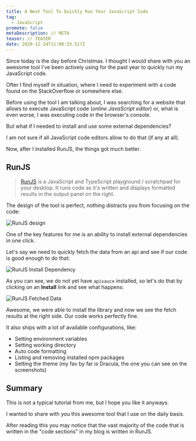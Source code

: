 ```yaml
---
title: A Neat Tool To Quickly Run Your JavaScript Code
tag:
  - JavaScript
promote: false
metaDescription: // META
teaser: // TEASER
date: 2020-12-24T11:00:33.517Z
---
```

Since today is the day before Christmas. I thought I would share with you an awesome tool I've been actively using for the past year to quickly run my JavaScript code.

Ofter I find myself in situation, where I need to experiment with a code found on the StackOverflow or somewhere else.

Before using the tool I am talking about, I was searching for a website that allows to execute JavaScript code (*online JavaScript editor*) or, what is even worse, I was executing code in the browser's console.

But what if I needed to install and use some external dependencies?

I am not sure if all JavaScript code editors allow to do that (if any at all).

Now, after I installed RunJS, the things got much better.

## RunJS

> [RunJS](https://runjs.dev/) is a JavaScript and TypeScript playground / scratchpad for your desktop. It runs code as it's written and displays formatted results in the output panel on the right.

The design of the tool is perfect, nothing distracts you from focusing on the code:

![RunJS design](/img/screenshot-2020-12-24-at-12.12.44.png "RunJS design")

One of the key features for me is an ability to install external dependencies in one click.

Let's say we need to quickly fetch the data from an api and see if our code is good enough to do that:

![RunJS Install Dependency](/img/screenshot-2020-12-24-at-12.23.38.png "RunJS Install Dependency")

As you can see, we do not yet have `apisauce` installed, so let's do that by clicking on an **Install** link and see what happens:

![RunJS Fetched Data](/img/screenshot-2020-12-24-at-12.24.13.png "RunJS Fetched Data")

Awesome, we were able to install the library and now we see the fetch results at the right side. Our code works perfectly fine.

It also ships with a lot of available configurations, like:

* Setting environment variables
* Setting working directory
* Auto code formatting
* Listing and removing installed npm packages
* Setting the theme (my fav by far is Dracula, the one you can see on the screenshots)

## Summary

This is not a typical tutorial from me, but I hope you like it anyways.

I wanted to share with you this awesome tool that I use on the daily basis.

After reading this you may notice that the vast majority of the code that is written in the "code sections" in my blog is written in RunJS.